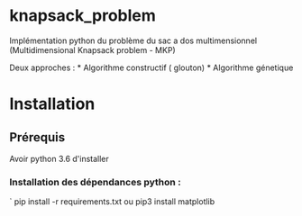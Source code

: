 # knapsack_problem
Implémentation python du problème du sac a dos multimensionnel (Multidimensional Knapsack problem - MKP)

Deux approches :
* Algorithme constructif ( glouton) 
* Algorithme génetique

# Installation 
## Prérequis
Avoir python 3.6 d'installer

### Installation des dépendances python :
` pip install -r requirements.txt
ou pip3 install matplotlib
